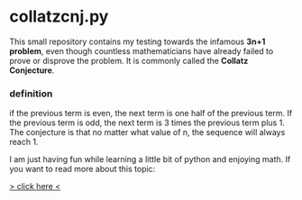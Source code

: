 # collatzcnj.py

This small repository contains my testing towards the infamous **3n+1 problem**,
even though countless mathematicians have already failed to prove or disprove the problem.
It is commonly called the **Collatz Conjecture**.

### definition
if the previous term is even, the next term is one half of the previous term. If the previous term is odd, the next term is 3 times the previous term plus 1.
The conjecture is that no matter what value of n, the sequence will always reach 1.


I am just having fun while learning a little bit of python and enjoying math.
If you want to read more about this topic:

[> click here <](https://en.wikipedia.org/wiki/Collatz_conjecture)

